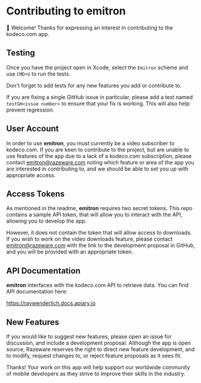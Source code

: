# Contributing to emitron

👋 Welcome! Thanks for expressing an interest in contributing to the kodeco.com app.

## Testing

Once you have the project open in Xcode, select the `Emitron` scheme and use `CMD+U` to run the tests.

Don't forget to add tests for any new features you add or contribute to.

If you are fixing a single GitHub issue in particular, please add a test named `testGH<issue number>` to ensure that your fix is working. This will also help prevent regression.

## User Account

In order to use __emitron__, you must currently be a video subscriber to kodeco.com. If you are keen to contribute to the project, but are unable to use features of the app due to a lack of a kodeco.com subscription, please contact emitron@razeware.com noting which feature or area of the app you are interested in contributing to, and we should be able to set you up with appropriate access.

## Access Tokens

As mentioned in the readme, __emitron__ requires two secret tokens. This repo contains a sample API token, that will allow you to interact with the API, allowing you to develop the app.

However, it does not contain the token that will allow access to downloads. If you wish to work on the video downloads feature, please contact emitron@razeware.com with the link to the development proposal in GitHub, and you will be provided with an appropriate token.

## API Documentation

__emitron__ interfaces with the kodeco.com API to retrieve data. You can find API documentation here:

https://raywenderlich.docs.apiary.io

## New Features

If you would like to suggest new features, please open an issue for discussion, and include a development proposal. Although the app is open source, Razeware reserves the right to direct new feature development, and to modify, request changes to, or reject feature proposals as it sees fit.

Thanks! Your work on this app will help support our worldwide community of mobile developers as they strive to improve their skills in the industry.
